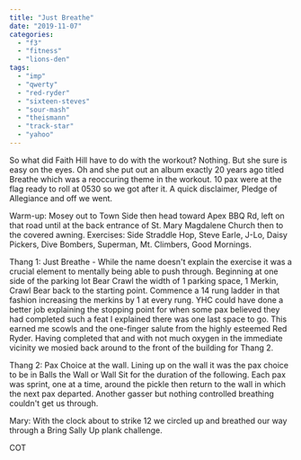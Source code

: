 ```yaml
---
title: "Just Breathe"
date: "2019-11-07"
categories: 
  - "f3"
  - "fitness"
  - "lions-den"
tags: 
  - "imp"
  - "qwerty"
  - "red-ryder"
  - "sixteen-steves"
  - "sour-mash"
  - "theismann"
  - "track-star"
  - "yahoo"
---
```


So what did Faith Hill have to do with the workout? Nothing. But she sure is easy on the eyes. Oh and she put out an album exactly 20 years ago titled Breathe which was a reoccuring theme in the workout. 10 pax were at the flag ready to roll at 0530 so we got after it. A quick disclaimer, Pledge of Allegiance and off we went.

Warm-up: Mosey out to Town Side then head toward Apex BBQ Rd, left on that road until at the back entrance of St. Mary Magdalene Church then to the covered awning. Exercises: Side Straddle Hop, Steve Earle, J-Lo, Daisy Pickers, Dive Bombers, Superman, Mt. Climbers, Good Mornings.

Thang 1: Just Breathe - While the name doesn't explain the exercise it was a crucial element to mentally being able to push through. Beginning at one side of the parking lot Bear Crawl the width of 1 parking space, 1 Merkin, Crawl Bear back to the starting point. Commence a 14 rung ladder in that fashion increasing the merkins by 1 at every rung. YHC could have done a better job explaining the stopping point for when some pax believed they had completed such a feat I explained there was one last space to go. This earned me scowls and the one-finger salute from the highly esteemed Red Ryder. Having completed that and with not much oxygen in the immediate vicinity we mosied back around to the front of the building for Thang 2.

Thang 2: Pax Choice at the wall. Lining up on the wall it was the pax choice to be in Balls the Wall or Wall Sit for the duration of the following. Each pax was sprint, one at a time, around the pickle then return to the wall in which the next pax departed. Another gasser but nothing controlled breathing couldn't get us through.

Mary: With the clock about to strike 12 we circled up and breathed our way through a Bring Sally Up plank challenge.

COT
